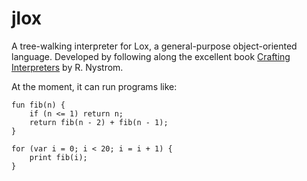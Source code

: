 # jlox
A tree-walking interpreter for Lox, a general-purpose object-oriented language. Developed by following along the excellent book [Crafting Interpreters](https://craftinginterpreters.com/) by R. Nystrom.

At the moment, it can run programs like:

```
fun fib(n) {
    if (n <= 1) return n;
    return fib(n - 2) + fib(n - 1);
}

for (var i = 0; i < 20; i = i + 1) {
    print fib(i);
}
```
